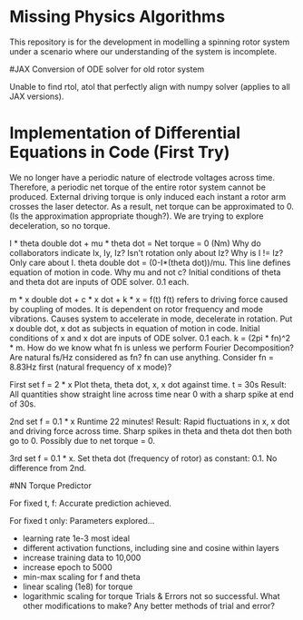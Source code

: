# Missing Physics Algorithms

This repository is for the development in modelling a spinning rotor system under a scenario where our understanding of the system is incomplete.

#JAX Conversion of ODE solver for old rotor system

Unable to find rtol, atol that perfectly align with numpy solver (applies to all JAX versions). 

# Implementation of Differential Equations in Code (First Try) 

We no longer have a periodic nature of electrode voltages across time. Therefore, a periodic net torque of the entire rotor system cannot be produced. External driving torque is only induced each instant a rotor arm crosses the laser detector. As a result, net torque can be approximated to 0. (Is the approximation appropriate though?). We are trying to explore deceleration, so no torque. 

I * theta double dot + mu * theta dot = Net torque = 0 (Nm)
Why do collaborators indicate Ix, Iy, Iz? Isn't rotation only about Iz? Why is I != Iz? Only care about I. 
theta double dot = (0-I*(theta dot))/mu. This line defines equation of motion in code. 
Why mu and not c? 
Initial conditions of theta and theta dot are inputs of ODE solver. 0.1 each. 

m * x double dot + c * x dot + k * x = f(t)
f(t) refers to driving force caused by coupling of modes. It is dependent on rotor frequency and mode vibrations. Causes system to accelerate in mode, decelerate in rotation. 
Put x double dot, x dot as subjects in equation of motion in code. 
Initial conditions of x and x dot are inputs of ODE solver. 0.1 each.
k = (2pi * fn)^2 * m. How do we know what fn is unless we perform Fourier Decomposition? 
Are natural fs/Hz considered as fn? fn can use anything. 
Consider fn = 8.83Hz first (natural frequency of x mode)? 

First set f = 2 * x 
Plot theta, theta dot, x, x dot against time. t = 30s 
Result: All quantities show straight line across time near 0 with a sharp spike at end of 30s. 

2nd set f = 0.1 * x 
Runtime 22 minutes! 
Result: Rapid fluctuations in x, x dot and driving force across time. Sharp spikes in theta and theta dot then both go to 0. Possibly due to net torque = 0.

3rd set f = 0.1 * x. Set theta dot (frequency of rotor) as constant: 0.1. 
No difference from 2nd. 

#NN Torque Predictor 

For fixed t, f:
Accurate prediction achieved. 

For fixed t only: 
Parameters explored...
- learning rate 1e-3 most ideal
- different activation functions, including sine and cosine within layers
- increase training data to 10,000
- increase epoch to 5000
- min-max scaling for f and theta
- linear scaling (1e8) for torque
- logarithmic scaling for torque
Trials & Errors not so successful.
What other modifications to make? Any better methods of trial and error?  

